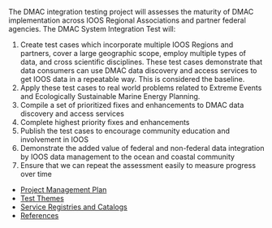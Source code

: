 The DMAC integration testing project will assesses the maturity of DMAC implementation across IOOS Regional Associations and partner federal agencies.  The DMAC System Integration Test will:

1. Create test cases which incorporate multiple IOOS Regions and partners, cover a large geographic scope, employ multiple types of data, and cross scientific disciplines.  These test cases demonstrate that data consumers can use DMAC data discovery and access services to get IOOS data in a repeatable way.  This is considered the baseline. 
2. Apply these test cases to real world problems related to Extreme Events and Ecologically Sustainable Marine Energy Planning.
3. Compile a set of prioritized fixes and enhancements to DMAC data discovery and access services
4. Complete highest priority fixes and enhancements
5. Publish the test cases to encourage community education and involvement in IOOS
6. Demonstrate the added value of federal and non-federal data integration by IOOS data management to the ocean and coastal community
7. Ensure that we can repeat the assessment easily to measure progress over time

* [Project Management Plan](Project-Management-Plan)
* [Test Themes](https://github.com/ioos/system-test/wiki/Development-of-Test-Themes)
* [Service Registries and Catalogs](https://github.com/ioos/system-test/wiki/Service-Registries-and-Data-Catalogs)
* [References](https://github.com/ioos/system-test/wiki/References)


